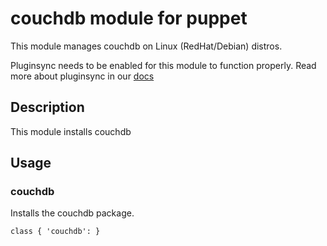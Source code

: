 # couchdb module for puppet

This module manages couchdb on Linux (RedHat/Debian) distros.

Pluginsync needs to be enabled for this module to function properly.
Read more about pluginsync in our [docs](http://docs.puppetlabs.com/guides/plugins_in_modules.html#enabling-pluginsync)

## Description

This module installs couchdb

## Usage

### couchdb
Installs the couchdb package.

    class { 'couchdb': }

